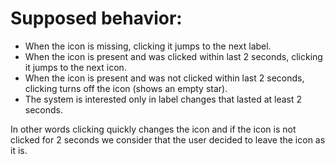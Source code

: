 # Supposed behavior:

* When the icon is missing, clicking it jumps to the next label.
* When the icon is present and was clicked within last 2 seconds, clicking it jumps to the next
icon.
* When the icon is present and was not clicked within last 2 seconds, clicking turns off the icon
(shows an empty star).
* The system is interested only in label changes that lasted at least 2 seconds.

In other words clicking quickly changes the icon and if the icon is not clicked for 2 seconds we
consider that the user decided to leave the icon as it is.
